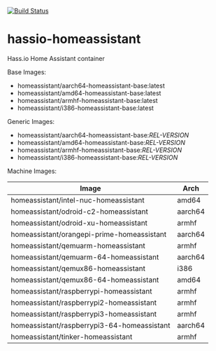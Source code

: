 [![Build Status](https://dev.azure.com/home-assistant/Hass.io/_apis/build/status/hassio-homeassistant?branchName=master)](https://dev.azure.com/home-assistant/Hass.io/_build/latest?definitionId=9&branchName=master)

# hassio-homeassistant
Hass.io Home Assistant container

Base Images:
- homeassistant/aarch64-homeassistant-base:latest
- homeassistant/amd64-homeassistant-base:latest
- homeassistant/armhf-homeassistant-base:latest
- homeassistant/i386-homeassistant-base:latest

Generic Images:
- homeassistant/aarch64-homeassistant-base:_REL-VERSION_
- homeassistant/amd64-homeassistant-base:_REL-VERSION_
- homeassistant/armhf-homeassistant-base:_REL-VERSION_
- homeassistant/i386-homeassistant-base:_REL-VERSION_

Machine Images:

| Image | Arch |
|-------|------|
| homeassistant/intel-nuc-homeassistant | amd64 |
| homeassistant/odroid-c2-homeassistant | aarch64 |
| homeassistant/odroid-xu-homeassistant | armhf |
| homeassistant/orangepi-prime-homeassistant | aarch64 |
| homeassistant/qemuarm-homeassistant | armhf |
| homeassistant/qemuarm-64-homeassistant | aarch64 |
| homeassistant/qemux86-homeassistant | i386 |
| homeassistant/qemux86-64-homeassistant | amd64 |
| homeassistant/raspberrypi-homeassistant | armhf |
| homeassistant/raspberrypi2-homeassistant | armhf |
| homeassistant/raspberrypi3-homeassistant | armhf |
| homeassistant/raspberrypi3-64-homeassistant | aarch64 |
| homeassistant/tinker-homeassistant | armhf |
